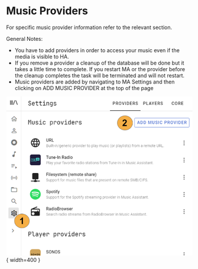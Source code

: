 # Music Providers

For specific music provider information refer to the relevant section.

General Notes:

- You have to add providers in order to access your music even if the media is visible to HA.
- If you remove a provider a cleanup of the database will be done but it takes a little time to complete. If you restart MA or the provider before the cleanup completes the task will be terminated and will not restart.
- Music providers are added by navigating to MA Settings and then clicking on ADD MUSIC PROVIDER at the top of the page

![image](../assets/screenshots/add-music-provider.png){ width=400  }
